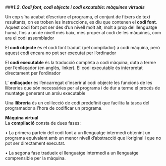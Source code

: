 ###___1.2. Codi font, codi objecte i codi excutable: màquines virtuals___

Un cop s’ha acabat d’escriure el programa, el conjunt de fitxers de text
resultants, on es troben les instruccions, es diu que contenen el **codi font**.
Aquest codi font pot ser des d’un nivell molt alt, molt a prop del llenguatge
humà, fins a un de nivell més baix, més proper al codi de les màquines, com
ara el codi assemblador

El **codi objecte** és el codi font traduït (pel compilador) a codi màquina, però
aquest codi encara no pot ser executat per l’ordinador
 
El **codi executable** és la traducció completa a codi màquina, duta a terme per
l’enllaçador (en anglès, linker). El codi executable és interpretat directament
per l’ordinador

L’ **enllaçador** és l’encarregat d’inserir al codi objecte les funcions de les llibreries
que són necessàries per al programa i de dur a terme el procés de muntatge
generant un arxiu executable

Una **llibreria** és un col·lecció de codi predefinit que facilita la tasca del programador
a l’hora de codificar un programa.


**Màquina virtual**  
La **compilació** consta de dues fases:

• La primera parteix del codi font a un llenguatge intermedi obtenint un
programa equivalent amb un menor nivell d’abstracció que l’original i que
no pot ser directament executat.

• La segona fase tradueix el llenguatge intermedi a un llenguatge comprensible
per la màquina.

